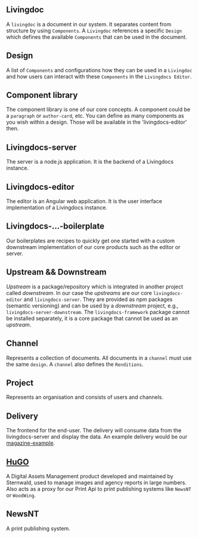 ## Livingdoc
A `livingdoc` is a document in our system. It separates content from structure
by using `Components`. A `Livingdoc` references a specific `Design` which
defines the available `Components` that can be used in the document.

## Design
A list of `Components` and configurations how they can be used
in a `Livingdoc` and how users can interact with these `Components` in the
`Livingdocs Editor`.

## Component library
The component library is one of our core concepts. A component could be a `paragraph` or `author-card`, etc. You can define as many components as you wish within a design. Those will be available in the 'livingdocs-editor' then.

## Livingdocs-server
The server is a node.js application. It is the backend of a Livingdocs instance.

## Livingdocs-editor
The editor is an Angular web application. It is the user interface implementation of a Livingdocs instance.

## Livingdocs-...-boilerplate
Our boilerplates are recipes to quickly get one started with a custom downstream implementation of our core products such as the editor or server.

## Upstream && Downstream
*Upstream* is a package/repository which is integrated in another project called
*downstream*. In our case the *upstreams* are our core `livingdocs-editor` and
`livingdocs-server`. They are provided as npm packages (semantic versioning) and
can be used by a *downstream* project, e.g., `livingdocs-server-downstream`. The
`livingdocs-framework` package cannot be installed separately, it is a core
package that cannot be used as an *upstream*.

## Channel
Represents a collection of documents. All documents in a `channel` must use
the same `design`. A `channel` also defines the `Renditions`.

## Project
Represents an organisation and consists of users and channels.

## Delivery
The frontend for the end-user. The delivery will consume data from the livingdocs-server and display the data. An example delivery would be our [magazine-example](https://jovial-shaw-3479ee.netlify.com/).

## [HuGO](http://www.sternwald.com/hugo/)
A Digital Assets Management product developed and maintained by Sternwald, used
to manage images and agency reports in large numbers. Also acts as a proxy for
our Print Api to print publishing systems like `NewsNT` or `WoodWing`.

## NewsNT
A print publishing system.
